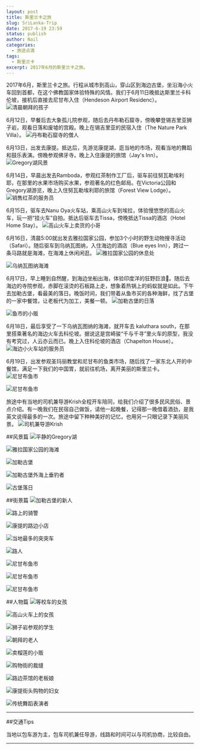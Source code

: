 ```yaml
---
layout: post
title: 斯里兰卡之旅
slug: SriLanka-Trip
date: 2017-6-19 23:59
status: publish
author: Nail
categories: 
  - 旅途点滴
tags: 
  - 斯里兰卡
excerpt: 2017年6月的斯里兰卡之旅。
---
```


2017年6月，斯里兰卡之旅。行程从城市到高山，穿山区到海边古堡，坐沿海小火车回到首都，在这个佛教国家体验特殊的风情。我们于6月11日晚抵达斯里兰卡科伦坡，接机后直接去尼甘布入住（Hendeson Airport Residenc）。
![清晨朝拜的孩子](./images/20170611-Sri/slk-1.jpg "清晨朝拜的孩子")

6月12日，早餐后去大象孤儿院参观，随后去丹布勒石窟寺，傍晚攀登锡吉里亚狮子岩，观看日落和废墟的宫殿。晚上在锡吉里亚的民宿入住（The Nature Park Villa）。
![丹布勒石窟寺的僧人](./images/20170611-Sri/slk-23.jpg "丹布勒石窟寺的僧人")

6月13日，出发去康提。抵达后，先游览康提湖，逛当地的市场，观看当地的舞蹈和鼓乐表演。傍晚参观佛牙寺。晚上入住康提的旅馆（Jay's Inn）。
![Gregory湖风景](./images/20170611-Sri/slk-43.jpg "Gregory湖风景")

6月14日，早晨出发去Ramboda，参观红茶制作工厂后，驱车前往努瓦勒埃利耶，在那里的水果市场购买水果，参观著名的红色邮局。在Victoria公园和Gregory湖游览，晚上入住努瓦勒埃利耶的旅馆（Forest View Lodge）。
![销售红茶的服务员](./images/20170611-Sri/slk-22.jpg "销售红茶的服务员")

6月15日，驱车去Nanu Oya火车站，乘高山火车到埃拉，体验慢悠悠的高山火车，玩一把“挂火车”自拍。抵达后驱车去Tissa，傍晚抵达Tissa的酒店（Hotel Home Stay）。
![高山火车上卖货的小哥](./images/20170611-Sri/slk-25.jpg "高山火车上卖货的小哥")

6月16日，清晨5:00就出发去雅拉国家公园，参加3个小时的野生动物搜寻活动（Safari）。随后驱车到乌纳瓦图纳，入住海边的酒店（Blue eyes Inn），跨过一条马路就是海滩，在海滩上休闲闲逛。
![雅拉国家公园的休息处](./images/20170611-Sri/slk-37.jpg "雅拉国家公园的休息处")

![乌纳瓦图纳海滩](./images/20170611-Sri/slk-40.jpg "乌纳瓦图纳海滩")

6月17日，早上睡到自然醒，到海边坐船出海，体验印度洋的狂野巨浪🌊。随后去海边的寺院参观，赤脚在滚烫的石板路上走，想象着热锅上的蚂蚁就是如此。下午去加勒古堡，看最美的落日。晚饭时间，我们带着从鱼市买的各种海鲜，找了古堡的一家中餐馆，让老板代为加工，美餐一顿。
![加勒古堡的日落](./images/20170611-Sri/slk-42.jpg "加勒古堡的日落")

![鱼市的小贩](./images/20170611-Sri/slk-18.jpg "鱼市的小贩")

6月18日，最后享受了一下乌纳瓦图纳的海滩，就开车去 kaluthara south，在那里搭乘著名的海边火车去科伦坡。据说这是宫崎骏“千与千寻”里火车的原型，我没有考究过，人云亦云而已。晚上入住科伦坡的酒店（Chapelton House）。
![海边小火车站的服务员](./images/20170611-Sri/slk-30.jpg "海边小火车站的服务员")

6月19日，出发参观圣玛丽教堂和尼甘布的鱼类市场，随后找了一家东北人开的中餐馆，满足一下我们的中国胃，就前往机场，离开美丽的斯里兰卡。
![尼甘布鱼市](./images/20170611-Sri/slk-10.jpg "尼甘布鱼市")

![尼甘布鱼市](./images/20170611-Sri/slk-14.jpg "尼甘布鱼市")

旅途中有当地的司机兼导游Krish全程开车陪同，给我们介绍了很多民风民俗、景点介绍。有一晚我们在民宿自己做饭，请他一起晚餐，记得那一晚借着酒劲，是我英文说得最多的一次。旅途中留下种种美好的记忆，也用另一只眼记录下美丽风景。
![司机兼导游Krish](./images/20170611-Sri/slk-8.jpg "司机兼导游Krish")

##风景篇
![平静的Gregory湖](./images/20170611-Sri/slk-36.jpg "平静的Gregory湖")

![雅拉国家公园的海滩](./images/20170611-Sri/slk-38.jpg "雅拉国家公园的海滩")

![加勒古堡](./images/20170611-Sri/slk-39.jpg "加勒古堡")

![加勒古堡外海上垂钓者](./images/20170611-Sri/slk-41.jpg "加勒古堡外海上垂钓者")

![古堡落日](./images/20170611-Sri/slk-9.jpg "古堡落日")


##街景篇
![加勒古堡的新人](./images/20170611-Sri/slk-35.jpg "加勒古堡的新人")

![路上的骑警](./images/20170611-Sri/slk-32.jpg "路上的骑警")

![康提的路边小店](./images/20170611-Sri/slk-33.jpg "康提的路边小店")

![当地最多的突突车](./images/20170611-Sri/slk-34.jpg "当地最多的突突车")

![路人](./images/20170611-Sri/slk-31.jpg "路人")

![尼甘布鱼市](./images/20170611-Sri/slk-17.jpg "尼甘布鱼市")

![尼甘布鱼市](./images/20170611-Sri/slk-15.jpg "尼甘布鱼市")

![尼甘布鱼市](./images/20170611-Sri/slk-12.jpg "尼甘布鱼市")


##人物篇
![等校车的女孩](./images/20170611-Sri/slk-2.jpg "等校车的女孩")

![高山火车上的女孩](./images/20170611-Sri/slk-3.jpg "高山火车上的女孩")

![狮子岩参观的学生](./images/20170611-Sri/slk-4.jpg "狮子岩参观的学生")

![朝拜的老人](./images/20170611-Sri/slk-5.jpg "朝拜的老人")

![卖榴莲的小贩](./images/20170611-Sri/slk-6.jpg "卖榴莲的小贩")

![购物街的裁缝](./images/20170611-Sri/slk-20.jpg "购物街的裁缝")

![路边茶馆的老板娘](./images/20170611-Sri/slk-21.jpg "路边茶馆的老板娘")

![康提街头购物的妇女](./images/20170611-Sri/slk-24.jpg "康提街头购物的妇女")

![传统舞蹈表演者](./images/20170611-Sri/slk-26.jpg "传统舞蹈表演者")

---
##交通Tips

当地以包车游为主，包车司机兼任导游，线路和时间可以与司机协商，比较自由。

---
